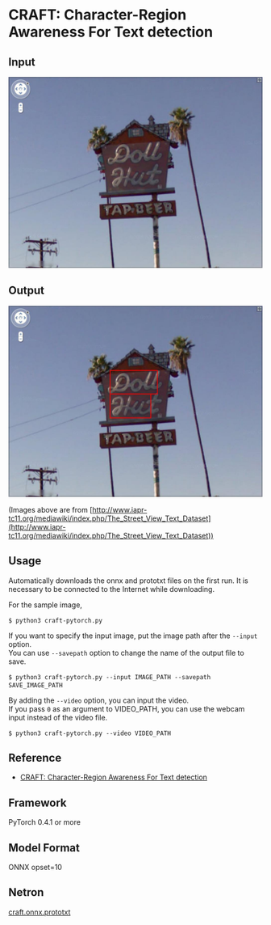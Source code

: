 # CRAFT: Character-Region Awareness For Text detection


## Input

![Input](imgs/00_00.jpg)

## Output

![Output](imgs_results/res_00_00.jpg)

(Images above are from [http://www.iapr-tc11.org/mediawiki/index.php/The_Street_View_Text_Dataset](http://www.iapr-tc11.org/mediawiki/index.php/The_Street_View_Text_Dataset))

## Usage
Automatically downloads the onnx and prototxt files on the first run.
It is necessary to be connected to the Internet while downloading.

For the sample image,
```
$ python3 craft-pytorch.py
```

If you want to specify the input image, put the image path after the `--input` option.  
You can use `--savepath` option to change the name of the output file to save.
```
$ python3 craft-pytorch.py --input IMAGE_PATH --savepath SAVE_IMAGE_PATH
```

By adding the `--video` option, you can input the video.   
If you pass `0` as an argument to VIDEO_PATH, you can use the webcam input instead of the video file.
```
$ python3 craft-pytorch.py --video VIDEO_PATH
```

## Reference

- [CRAFT: Character-Region Awareness For Text detection](https://github.com/clovaai/CRAFT-pytorch)

## Framework

PyTorch 0.4.1 or more

## Model Format

ONNX opset=10

## Netron

[craft.onnx.prototxt]()

